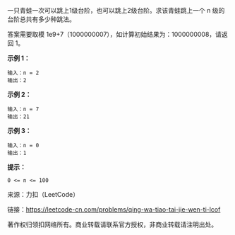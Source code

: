 一只青蛙一次可以跳上1级台阶，也可以跳上2级台阶。求该青蛙跳上一个 n 级的台阶总共有多少种跳法。

答案需要取模 1e9+7（1000000007），如计算初始结果为：1000000008，请返回 1。

**示例 1：**

```
输入：n = 2
输出：2
```

**示例 2：**

```
输入：n = 7
输出：21
```

**示例 3：**

```
输入：n = 0
输出：1
```

**提示：**

```
0 <= n <= 100
```

来源：力扣（LeetCode）



链接：https://leetcode-cn.com/problems/qing-wa-tiao-tai-jie-wen-ti-lcof



著作权归领扣网络所有。商业转载请联系官方授权，非商业转载请注明出处。
